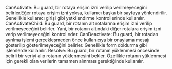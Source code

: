 CanActivate: Bu guard, bir rotaya erişim izni verilip verilmeyeceğini belirler.Eğer rotaya erişim izni yoksa, kullanıcı başka bir sayfaya yönlendirilir. Genellikle kullanıcı girişi gibi yetkilendirme kontrollerinde kullanılır.
CanActivateChild: Bu guard, bir rotanın alt rotalarına erişim izni verilip verilmeyeceğini belirler. Yani, bir rotanın altındaki diğer rotalara erişim izni verip verilmeyeceğini kontrol eder.
CanDeactivate: Bu guard, bir rotadan ayrılma işlemi gerçekleşmeden önce kullanıcıya bir onaylama mesajı gösterilip gösterilmeyeceğini belirler. Genellikle form doldurma gibi işlemlerde kullanılır.
Resolve: Bu guard, bir rotanın yüklenmesi öncesinde belirli bir veriyi alıp rotanın yüklenmesini bekler. Özellikle rotanın yüklenmesi için gerekli olan verilerin tamamen alınması gerektiğinde kullanılır.
